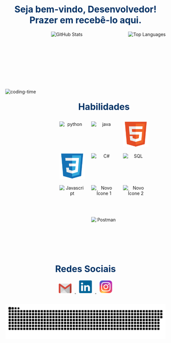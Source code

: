 <h1 align="center" style="color: #003366;">Seja bem-vindo, Desenvolvedor! Prazer em recebê-lo aqui.</h1>

<div align="center">
  <img height="180em" src="https://github-readme-stats.vercel.app/api?username=erkbritto&show_icons=true&theme=blue_navy&include_all_commits=true&count_private=true" alt="GitHub Stats"/>
  <img align="right" height="180em" src="https://github-readme-stats.vercel.app/api/top-langs/?username=erkbritto&layout=compact&langs_count=16&theme=great-gatsby" alt="Top Languages"/>
</div>
<br>

<div align="center">
  <div style="display: inline-block; text-align: center;">
    <img align="left" height="250" alt="coding-time" src="tec.gif" style="margin-right: 20px;">
    <h1 style="color: #003366;">Habilidades</h1>
    <div style="display: flex; flex-wrap: wrap; justify-content: center;">
      <img height="80" width="80" alt="python" src="https://github.com/user-attachments/assets/fc9f7ebd-00bd-4fe7-ba1c-8d40cfaeb586" style="margin: 10px;">
      <img height="80" width="80" alt="java" src="https://img.icons8.com/?size=100&id=GPfHz0SM85FX&format=png&color=000000" style="margin: 10px;">
      <img height="80" width="80" alt="html-icon" src="https://raw.githubusercontent.com/devicons/devicon/master/icons/html5/html5-original.svg" style="margin: 10px;">
      <img height="80" width="80" alt="css-icon" src="https://raw.githubusercontent.com/devicons/devicon/master/icons/css3/css3-original.svg" style="margin: 10px;">
      <img height="80" width="80" alt="C#" src="https://img.icons8.com/?size=100&id=40669&format=png&color=000000" style="margin: 10px;">
      <img height="80" width="80" alt="SQL" src="https://img.icons8.com/?size=100&id=v13GOfYIdvlQ&format=png&color=000000" style="margin: 10px;">
      <img height="80" width="80" alt="Javascript" src="https://github.com/user-attachments/assets/24292e27-9f89-4f7c-8823-28f62f6980f2" style="margin: 10px;">
      <img height="80" width="80" alt="Novo Ícone 1" src="https://img.icons8.com/?size=100&id=fgTEEeY72Lw2&format=png&color=000000" style="margin: 10px;">
      <img height="80" width="80" alt="Novo Ícone 2" src="https://img.icons8.com/?size=100&id=16318&format=png&color=000000" style="margin: 10px;">
      <img height="80" width="80" alt="Postman" src="https://img.icons8.com/?size=100&id=IoYmHUxgvrFB&format=png&color=000000" style="margin: 10px;">
    </div>
  </div>
</div>
<br>

<h1 align="center" style="color: #003366;">Redes Sociais</h1>
<div style="text-align: center; margin-top: 10px;">
  <div style="display: inline-block;">
    <a href="mailto:erickbritto060@gmail.com">
      <img width="40" src="gmail.svg" alt="Gmail" style="margin: 0 10px;">
    </a>
    <a href="https://www.linkedin.com/in/erkbritto/">
      <img width="40" src="linkedin.svg" alt="LinkedIn" style="margin: 0 10px;">
    </a>
    <a href="https://www.instagram.com/erkbritto/">
      <img width="40" src="instagram.png" alt="Instagram" style="margin: 0 10px;">
    </a>
  </div>
</div>

<br>

![GitHub Snake](https://github.com/erkbritto/erkbritto/raw/main/github-contribution-grid-snake.svg)
